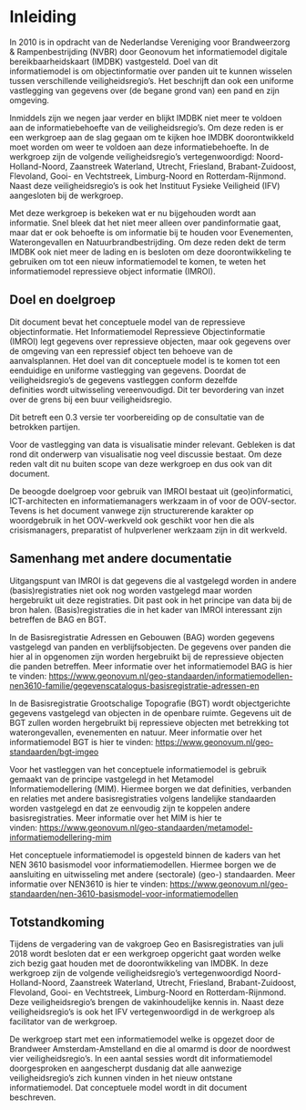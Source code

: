 Inleiding 
==========

In 2010 is in opdracht van de Nederlandse Vereniging voor Brandweerzorg &
Rampenbestrijding (NVBR) door Geonovum het informatiemodel digitale
bereikbaarheidskaart (IMDBK) vastgesteld. Doel van dit informatiemodel is om
objectinformatie over panden uit te kunnen wisselen tussen verschillende
veiligheidsregio’s. Het beschrijft dan ook een uniforme vastlegging van gegevens
over (de begane grond van) een pand en zijn omgeving. 

Inmiddels zijn we negen jaar verder en blijkt IMDBK niet meer te voldoen aan de
informatiebehoefte van de veiligheidsregio’s. Om deze reden is er een werkgroep
aan de slag gegaan om te kijken hoe IMDBK doorontwikkeld moet worden om weer te
voldoen aan deze informatiebehoefte. In de werkgroep zijn de volgende
veiligheidsregio’s vertegenwoordigd: Noord-Holland-Noord, Zaanstreek Waterland,
Utrecht, Friesland, Brabant-Zuidoost, Flevoland, Gooi- en Vechtstreek,
Limburg-Noord en Rotterdam-Rijnmond. Naast deze veiligheidsregio’s is ook het
Instituut Fysieke Veiligheid (IFV) aangesloten bij de werkgroep. 

Met deze werkgroep is bekeken wat er nu bijgehouden wordt aan informatie. Snel
bleek dat het niet meer alleen over pandinformatie gaat, maar dat er ook
behoefte is om informatie bij te houden voor Evenementen, Waterongevallen en
Natuurbrandbestrijding. Om deze reden dekt de term IMDBK ook niet meer de lading
en is besloten om deze doorontwikkeling te gebruiken om tot een nieuw
informatiemodel te komen, te weten het informatiemodel repressieve object
informatie (IMROI). 

Doel en doelgroep 
------------------

Dit document bevat het conceptuele model van de repressieve objectinformatie.
Het Informatiemodel Repressieve Objectinformatie (IMROI) legt gegevens over
repressieve objecten, maar ook gegevens over de omgeving van een repressief
object ten behoeve van de aanvalsplannen. Het doel van dit conceptuele model is
te komen tot een eenduidige en uniforme vastlegging van gegevens. Doordat de
veiligheidsregio’s de gegevens vastleggen conform dezelfde definities wordt
uitwisseling vereenvoudigd. Dit ter bevordering van inzet over de grens bij een
buur veiligheidsregio. 

Dit betreft een 0.3 versie ter voorbereiding op de consultatie van de betrokken
partijen.  

Voor de vastlegging van data is visualisatie minder relevant. Gebleken is dat
rond dit onderwerp van visualisatie nog veel discussie bestaat. Om deze reden
valt dit nu buiten scope van deze werkgroep en dus ook van dit document.  

De beoogde doelgroep voor gebruik van IMROI bestaat uit (geo)informatici,
ICT-architecten en informatiemanagers werkzaam in of voor de OOV-sector. Tevens
is het document vanwege zijn structurerende karakter op woordgebruik in het
OOV-werkveld ook geschikt voor hen die als crisismanagers, preparatist of
hulpverlener werkzaam zijn in dit werkveld. 

Samenhang met andere documentatie 
----------------------------------

Uitgangspunt van IMROI is dat gegevens die al vastgelegd worden in andere
(basis)registraties niet ook nog worden vastgelegd maar worden hergebruikt uit
deze registraties. Dit past ook in het principe van data bij de bron
halen. (Basis)registraties die in het kader van IMROI interessant zijn betreffen
de BAG en BGT. 

In de Basisregistratie Adressen en Gebouwen (BAG) worden gegevens vastgelegd van
panden en verblijfsobjecten. De gegevens over panden die hier al in opgenomen
zijn worden hergebruikt bij de repressieve objecten die panden betreffen. Meer
informatie over het informatiemodel BAG is hier
te vinden: <https://www.geonovum.nl/geo-standaarden/informatiemodellen-nen3610-familie/gegevenscatalogus-basisregistratie-adressen-en> 

In de Basisregistratie Grootschalige Topografie (BGT) wordt objectgerichte
gegevens vastgelegd van objecten in de openbare ruimte. Gegevens uit de BGT
zullen worden hergebruikt bij repressieve objecten met betrekking tot
waterongevallen, evenementen en natuur. Meer informatie over het informatiemodel
BGT is hier te vinden: <https://www.geonovum.nl/geo-standaarden/bgt-imgeo> 

Voor het vastleggen van het conceptuele informatiemodel is gebruik gemaakt
van de principe vastgelegd in het Metamodel Informatiemodellering (MIM). Hiermee
borgen we dat definities, verbanden en relaties met andere basisregistraties
volgens landelijke standaarden worden vastgelegd en dat ze eenvoudig zijn te
koppelen andere basisregistraties. Meer informatie over het MIM is hier te
vinden: <https://www.geonovum.nl/geo-standaarden/metamodel-informatiemodellering-mim> 

Het conceptuele informatiemodel is opgesteld binnen de kaders van het NEN 3610
basismodel voor informatiemodellen. Hiermee borgen we de aansluiting en
uitwisseling met andere (sectorale) (geo-) standaarden. Meer informatie over
NEN3610 is hier te
vinden: <https://www.geonovum.nl/geo-standaarden/nen-3610-basismodel-voor-informatiemodellen> 

Totstandkoming 
---------------

Tijdens de vergadering van de vakgroep Geo en Basisregistraties van juli 2018
wordt besloten dat er een werkgroep opgericht gaat worden welke zich bezig gaat
houden met de doorontwikkeling van IMDBK. In deze werkgroep zijn de volgende
veiligheidsregio’s vertegenwoordigd Noord-Holland-Noord, Zaanstreek Waterland,
Utrecht, Friesland, Brabant-Zuidoost, Flevoland, Gooi- en Vechtstreek,
Limburg-Noord en Rotterdam-Rijnmond. Deze veiligheidsregio’s brengen de
vakinhoudelijke kennis in. Naast deze veiligheidsregio’s is ook het IFV
vertegenwoordigd in de werkgroep als facilitator van de werkgroep. 

De werkgroep start met een informatiemodel welke is opgezet door de Brandweer
Amsterdam-Amstelland en die al omarmd is door de noordwest vier
veiligheidsregio’s. In een aantal sessies wordt dit informatiemodel
doorgesproken en aangescherpt dusdanig dat alle aanwezige veiligheidsregio’s
zich kunnen vinden in het nieuw ontstane informatiemodel. Dat conceptuele model
wordt in dit document beschreven. 
